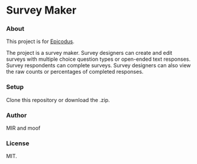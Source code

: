 Survey Maker
=======================

### About
This project is for [Epicodus](http://www.epicodus.com/).

The project is a survey maker. Survey designers can create and edit surveys with multiple choice question types or open-ended text responses. Survey respondents can complete surveys. Survey designers can also view the raw counts or percentages of completed responses.

### Setup
Clone this repository or download the .zip.

### Author
MIR and moof

### License
MIT.
